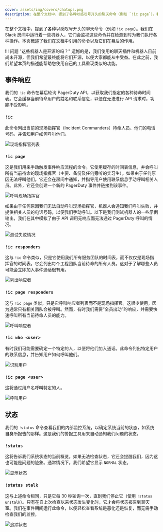 ```yaml
---
cover: assets/img/covers/chatops.png
description: 在整个文档中，提到了各种以感叹号开头的聊天命令（例如 `!ic page`）。我们在 Slack 房间中运行着一些机器人，它们会监视这些命令并在检测到时为我们执行各种操作。本页概述了我们在文档中引用的命令以及它们在幕后的作用。
---
```

在整个文档中，提到了各种以感叹号开头的聊天命令（例如 `!ic page`）。我们在 Slack 房间中运行着一些机器人，它们会监视这些命令并在检测到时为我们执行各种操作。本页概述了我们在文档中引用的命令以及它们在幕后的作用。

!!! 问题 "这些机器人是开源的吗？"
    遗憾的是，我们使用的聊天插件和机器人目前尚未开源，但我们希望最终能将它们开源，以便大家都能从中受益。在此之前，我们希望本页的描述能帮助您使用自己的工具重现类似的功能。

## 事件响应

我们的 `!ic` 命令在幕后轮询 PagerDuty API，以获取我们指定的各种待命时间表。它会缓存当前待命用户的姓名和联系信息，以便在无法进行 API 请求时，功能不受影响。

### `!ic`
此命令列出当前的现场指挥官（Incident Commanders）待命人员、他们的电话号码，并告知用户如何呼叫他们。

![现场指挥官列表](../assets/img/chatops/ic.png)

### `!ic page`
这是我们用来手动触发事件响应流程的命令。它使用缓存的时间表信息，并会呼叫所有当前待命的现场指挥官（主要、备份及任何旁听的实习生）。如果由于任何原因无法呼叫他们，它还会在房间中通知，并指导用户使用联系信息手动呼叫相关人员。此外，它还会创建一个新的 PagerDuty 事件并链接到该事件。

![呼叫现场指挥官](../assets/img/chatops/ic_page.png)

如果由于任何原因我们无法自动呼叫现场指挥官，机器人会通知我们呼叫失败，并提供相关人员的电话号码，以便我们手动呼叫。以下是我们测试机器人的一些示例输出，我们在其中模拟了由于 API 调用无响应而无法通过 PagerDuty 呼叫的情况。

![测试失败情况](../assets/img/chatops/test_for_failure.png)

### `!ic responders`
这与 `!ic` 命令类似，只是它使用我们所有服务团队的时间表，而不仅仅是现场指挥官的时间表。它会列出每个工程团队当前待命的所有人员。这对于了解哪些人员可能会立即加入事件通话很有用。

![列出响应者](../assets/img/chatops/ic_responders.png)

### `!ic page responders`
这与 `!ic page` 类似，只是它呼叫响应者列表而不是现场指挥官。这很少使用，因为通常只有相关团队会被呼叫。然而，有时我们需要“全员出动”的响应，并需要快速呼叫所有当前待命人员的能力。

![呼叫响应者](../assets/img/chatops/ic_page_responders.png)

### `!ic who <user>`
有时我们可能需要确定一个特定的人，以便将他们加入通话。此命令列出特定用户的联系信息，并告知用户如何呼叫他们。

![识别用户](../assets/img/chatops/ic_who_rich.png)

### `!ic page <user>`
这将通过用户名呼叫特定的人。

![呼叫用户](../assets/img/chatops/ic_page_rich.png)

## 状态

我们的 `!status` 命令查看我们的内部监控系统，以确定系统当前的状态，如系统自身所报告的那样。这是我们的警报工具用来自动通知我们问题的状态。

### `!status`
这将告诉我们系统状态的当前概览。如果无法检查状态，它还会提醒我们，因为这也可能是问题的迹象。通常情况下，我们希望它显示 `NORMAL` 状态。

![显示状态](../assets/img/chatops/status.png)

### `!status stalk`
这与上述命令相同，只是它每 30 秒轮询一次，直到我们停止它（使用 `!status unstalk`）。只有在自上次检查以来状态发生变化时，它才会将状态报告到聊天室。我们在事件期间运行此命令，以便轻松查看系统是恶化还是恢复，而无需手动检查我们的监控。

![追踪状态](../assets/img/chatops/status_stalk.png)